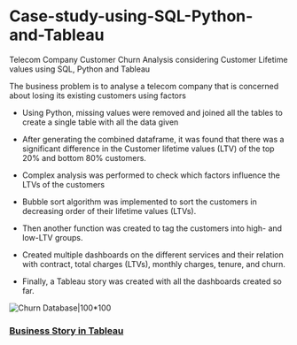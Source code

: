 # Case-study-using-SQL-Python-and-Tableau
Telecom Company Customer Churn Analysis considering Customer Lifetime values using SQL, Python and Tableau


The business problem is to analyse a telecom company that is concerned about losing its existing customers using factors

-   Using Python, missing values were removed and joined all the tables to create a single table with all the data given
-   After generating the combined dataframe, it was found that there was a significant difference in the Customer lifetime values (LTV) of the top 20% and           bottom 80% customers.
-   Complex analysis was performed to check which factors influence the LTVs of the customers

-   Bubble sort algorithm was implemented to sort the customers in decreasing order of their lifetime values (LTVs).
-   Then another function was created to tag the customers into high- and low-LTV groups.

-   Created multiple dashboards on the different services and their relation with contract, total charges (LTVs), monthly charges, tenure, and churn.
-   Finally, a Tableau story was created with all the dashboards created so far.


![Churn Database|100*100](https://user-images.githubusercontent.com/118935216/219642009-d114ea75-00ab-41b3-9971-c563b4dbd4b8.jpg)

### [Business Story in Tableau](https://paavan-showri.github.io/Case-study-using-SQL-Python-and-Tableau/)



